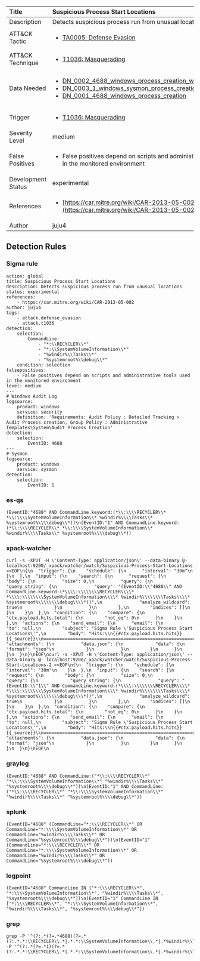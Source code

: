 | Title                | Suspicious Process Start Locations                                                                                                                                                 |
|:---------------------|:------------------------------------------------------------------------------------------------------------------------------------------------------------|
| Description          | Detects suspicious process run from unusual locations                                                                                                                                           |
| ATT&amp;CK Tactic    | <ul><li>[TA0005: Defense Evasion](https://attack.mitre.org/tactics/TA0005)</li></ul>  |
| ATT&amp;CK Technique | <ul><li>[T1036: Masquerading](https://attack.mitre.org/techniques/T1036)</li></ul>                             |
| Data Needed          | <ul><li>[DN_0002_4688_windows_process_creation_with_commandline](../Data_Needed/DN_0002_4688_windows_process_creation_with_commandline.md)</li><li>[DN_0003_1_windows_sysmon_process_creation](../Data_Needed/DN_0003_1_windows_sysmon_process_creation.md)</li><li>[DN_0001_4688_windows_process_creation](../Data_Needed/DN_0001_4688_windows_process_creation.md)</li></ul>                                                         |
| Trigger              | <ul><li>[T1036: Masquerading](../Triggers/T1036.md)</li></ul>  |
| Severity Level       | medium                                                                                                                                                 |
| False Positives      | <ul><li>False positives depend on scripts and administrative tools used in the monitored environment</li></ul>                                                                  |
| Development Status   | experimental                                                                                                                                                |
| References           | <ul><li>[https://car.mitre.org/wiki/CAR-2013-05-002](https://car.mitre.org/wiki/CAR-2013-05-002)</li></ul>                                                          |
| Author               | juju4                                                                                                                                                |


## Detection Rules

### Sigma rule

```
action: global
title: Suspicious Process Start Locations
description: Detects suspicious process run from unusual locations
status: experimental
references:
    - https://car.mitre.org/wiki/CAR-2013-05-002
author: juju4
tags:
    - attack.defense_evasion
    - attack.t1036
detection:
    selection:
        CommandLine:
            - "*:\\RECYCLER\\*"
            - "*:\\SystemVolumeInformation\\*"
            - "%windir%\\Tasks\\*"
            - "%systemroot%\\debug\\*"
    condition: selection
falsepositives: 
    - False positives depend on scripts and administrative tools used in the monitored environment
level: medium
---
# Windows Audit Log
logsource:
    product: windows
    service: security
    definition: 'Requirements: Audit Policy : Detailed Tracking > Audit Process creation, Group Policy : Administrative Templates\System\Audit Process Creation'
detection:
    selection:
        EventID: 4688
---
# Sysmon
logsource:
    product: windows
    service: sysmon
detection:
    selection:
        EventID: 1

```





### es-qs
    
```
(EventID:"4688" AND CommandLine.keyword:(*\\:\\\\RECYCLER\\* *\\:\\\\SystemVolumeInformation\\* %windir%\\\\Tasks\\* %systemroot%\\\\debug\\*))\n(EventID:"1" AND CommandLine.keyword:(*\\:\\\\RECYCLER\\* *\\:\\\\SystemVolumeInformation\\* %windir%\\\\Tasks\\* %systemroot%\\\\debug\\*))
```


### xpack-watcher
    
```
curl -s -XPUT -H \'Content-Type: application/json\' --data-binary @- localhost:9200/_xpack/watcher/watch/Suspicious-Process-Start-Locations <<EOF\n{\n  "trigger": {\n    "schedule": {\n      "interval": "30m"\n    }\n  },\n  "input": {\n    "search": {\n      "request": {\n        "body": {\n          "size": 0,\n          "query": {\n            "query_string": {\n              "query": "(EventID:\\"4688\\" AND CommandLine.keyword:(*\\\\:\\\\\\\\RECYCLER\\\\* *\\\\:\\\\\\\\SystemVolumeInformation\\\\* %windir%\\\\\\\\Tasks\\\\* %systemroot%\\\\\\\\debug\\\\*))",\n              "analyze_wildcard": true\n            }\n          }\n        },\n        "indices": []\n      }\n    }\n  },\n  "condition": {\n    "compare": {\n      "ctx.payload.hits.total": {\n        "not_eq": 0\n      }\n    }\n  },\n  "actions": {\n    "send_email": {\n      "email": {\n        "to": null,\n        "subject": "Sigma Rule \'Suspicious Process Start Locations\'",\n        "body": "Hits:\\n{{#ctx.payload.hits.hits}}{{_source}}\\n================================================================================\\n{{/ctx.payload.hits.hits}}",\n        "attachments": {\n          "data.json": {\n            "data": {\n              "format": "json"\n            }\n          }\n        }\n      }\n    }\n  }\n}\nEOF\ncurl -s -XPUT -H \'Content-Type: application/json\' --data-binary @- localhost:9200/_xpack/watcher/watch/Suspicious-Process-Start-Locations-2 <<EOF\n{\n  "trigger": {\n    "schedule": {\n      "interval": "30m"\n    }\n  },\n  "input": {\n    "search": {\n      "request": {\n        "body": {\n          "size": 0,\n          "query": {\n            "query_string": {\n              "query": "(EventID:\\"1\\" AND CommandLine.keyword:(*\\\\:\\\\\\\\RECYCLER\\\\* *\\\\:\\\\\\\\SystemVolumeInformation\\\\* %windir%\\\\\\\\Tasks\\\\* %systemroot%\\\\\\\\debug\\\\*))",\n              "analyze_wildcard": true\n            }\n          }\n        },\n        "indices": []\n      }\n    }\n  },\n  "condition": {\n    "compare": {\n      "ctx.payload.hits.total": {\n        "not_eq": 0\n      }\n    }\n  },\n  "actions": {\n    "send_email": {\n      "email": {\n        "to": null,\n        "subject": "Sigma Rule \'Suspicious Process Start Locations\'",\n        "body": "Hits:\\n{{#ctx.payload.hits.hits}}{{_source}}\\n================================================================================\\n{{/ctx.payload.hits.hits}}",\n        "attachments": {\n          "data.json": {\n            "data": {\n              "format": "json"\n            }\n          }\n        }\n      }\n    }\n  }\n}\nEOF\n
```


### graylog
    
```
(EventID:"4688" AND CommandLine:("*\\:\\\\RECYCLER\\*" "*\\:\\\\SystemVolumeInformation\\*" "%windir%\\\\Tasks\\*" "%systemroot%\\\\debug\\*"))\n(EventID:"1" AND CommandLine:("*\\:\\\\RECYCLER\\*" "*\\:\\\\SystemVolumeInformation\\*" "%windir%\\\\Tasks\\*" "%systemroot%\\\\debug\\*"))
```


### splunk
    
```
(EventID="4688" (CommandLine="*:\\\\RECYCLER\\*" OR CommandLine="*:\\\\SystemVolumeInformation\\*" OR CommandLine="%windir%\\\\Tasks\\*" OR CommandLine="%systemroot%\\\\debug\\*"))\n(EventID="1" (CommandLine="*:\\\\RECYCLER\\*" OR CommandLine="*:\\\\SystemVolumeInformation\\*" OR CommandLine="%windir%\\\\Tasks\\*" OR CommandLine="%systemroot%\\\\debug\\*"))
```


### logpoint
    
```
(EventID="4688" CommandLine IN ["*:\\\\RECYCLER\\*", "*:\\\\SystemVolumeInformation\\*", "%windir%\\\\Tasks\\*", "%systemroot%\\\\debug\\*"])\n(EventID="1" CommandLine IN ["*:\\\\RECYCLER\\*", "*:\\\\SystemVolumeInformation\\*", "%windir%\\\\Tasks\\*", "%systemroot%\\\\debug\\*"])
```


### grep
    
```
grep -P '^(?:.*(?=.*4688)(?=.*(?:.*.*:\\RECYCLER\\.*|.*.*:\\SystemVolumeInformation\\.*|.*%windir%\\Tasks\\.*|.*%systemroot%\\debug\\.*)))'\ngrep -P '^(?:.*(?=.*1)(?=.*(?:.*.*:\\RECYCLER\\.*|.*.*:\\SystemVolumeInformation\\.*|.*%windir%\\Tasks\\.*|.*%systemroot%\\debug\\.*)))'
```



